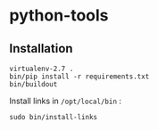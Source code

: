 python-tools
============

Installation
------------

```
virtualenv-2.7 .
bin/pip install -r requirements.txt
bin/buildout
```

Install links in `/opt/local/bin` :

```
sudo bin/install-links
```
